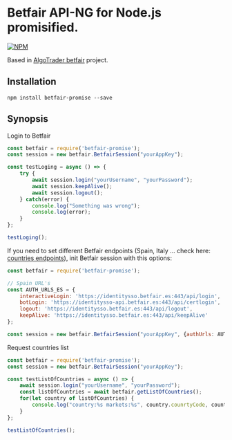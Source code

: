 Betfair API-NG for Node.js promisified. 
================================================

[![NPM](https://nodei.co/npm/betfair-promise.png?downloads=true)](https://nodei.co/npm/betfair-promise/)



Based in [AlgoTrader betfair](https://github.com/AlgoTrader/betfair) project.



## Installation ##

    npm install betfair-promise --save


## Synopsis ##

Login to Betfair
```JavaScript
const betfair = require('betfair-promise');
const session = new betfair.BetfairSession("yourAppKey");

const testLoging = async () => {
    try {
        await session.login("yourUsername", "yourPassword");
        await session.keepAlive();
        await session.logout();
    } catch(error) {
        console.log("Something was wrong");
        console.log(error);
    }
};

testLoging();
```


If you need to set different Betfair endpoints (Spain, Italy ... check here: [countries endpoints](https://docs.developer.betfair.com/display/1smk3cen4v3lu3yomq5qye0ni/Interactive+Login+-+API+Endpoint#InteractiveLogin-APIEndpoint-OtherJurisdictions)), init Betfair session with this options:


```JavaScript
const betfair = require('betfair-promise');

// Spain URL's
const AUTH_URLS_ES = {
    interactiveLogin: 'https://identitysso.betfair.es:443/api/login',
    botLogin: 'https://identitysso-api.betfair.es:443/api/certlogin',
    logout: 'https://identitysso.betfair.es:443/api/logout',
    keepAlive: 'https://identitysso.betfair.es:443/api/keepAlive'
};

const session = new betfair.BetfairSession("yourAppKey", {authUrls: AUTH_URLS_ES});
```



Request countries list

```JavaScript
const betfair = require('betfair-promise');
const session = new betfair.BetfairSession("yourAppKey");

const testListOfCountries = async () => {
    await session.login("yourUsername", "yourPassword");
    const listOfCountries = await betfair.getListOfCountries();
    for(let country of listOfCountries) {
        console.log("country:%s markets:%s", country.counrtyCode, country.marketCount);
    }
};

testListOfCountries();
```

